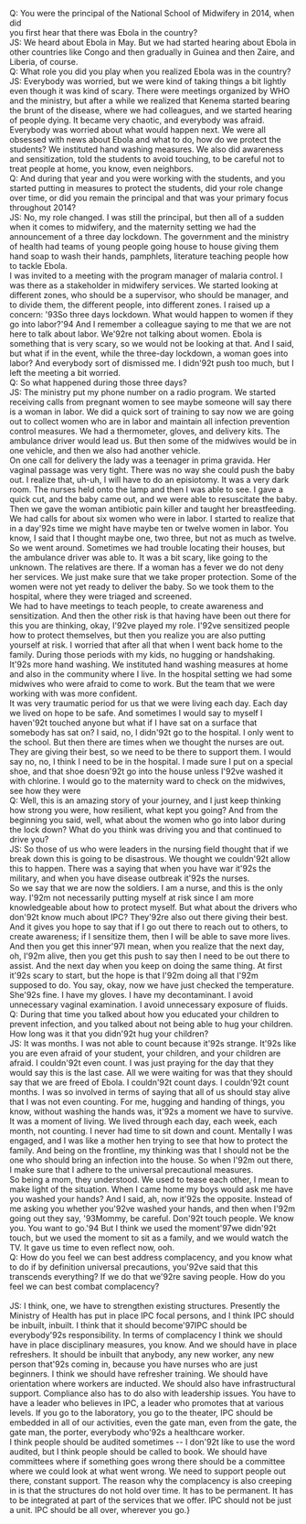 Q: You were the principal of the National School of Midwifery in 2014, when did \
you first hear that there was Ebola in the country?\
JS: We heard about Ebola in May. But we had started hearing about Ebola in other countries like Congo and then gradually in Guinea and then Zaire, and Liberia, of course.\
Q: What role you did you play when you realized Ebola was in the country?\
JS: Everybody was worried, but we were kind of taking things a bit lightly even though it was kind of scary. There were meetings organized by WHO and the ministry, but after a while we realized that Kenema started bearing the brunt of the disease, where we had colleagues, and we started hearing of people dying. It became very chaotic, and everybody was afraid. Everybody was worried about what would happen next. We were all obsessed with news about Ebola and what to do, how do we protect the students? We instituted hand washing measures. We also did awareness and sensitization, told the students to avoid touching, to be careful not to treat people at home, you know, even neighbors.\
Q: And during that year and you were working with the students, and you started putting in measures to protect the students, did your role change over time, or did you remain the principal and that was your primary focus throughout 2014?\
JS: No, my role changed. I was still the principal, but then all of a sudden when it comes to midwifery, and the maternity setting we had the announcement of a three day lockdown. The government and the ministry of health had teams of young people going house to house giving them hand soap to wash their hands, pamphlets, literature teaching people how to tackle Ebola.\
I was invited to a meeting with the program manager of malaria control. I was there as a stakeholder in midwifery services. We started looking at different zones, who should be a supervisor, who should be manager, and to divide them, the different people, into different zones. I raised up a concern: \'93So three days lockdown. What would happen to women if they go into labor?\'94 And I remember a colleague saying to me that we are not here to talk about labor. We\'92re not talking about women. Ebola is something that is very scary, so we would not be looking at that. And I said, but what if in the event, while the three-day lockdown, a woman goes into labor? And everybody sort of dismissed me. I didn\'92t push too much, but I left the meeting a bit worried.\
Q: So what happened during those three days?\
JS: The ministry put my phone number on a radio program. We started receiving calls from pregnant women to see maybe someone will say there is a woman in labor. We did a quick sort of training to say now we are going out to collect women who are in labor and maintain all infection prevention control measures. We had a thermometer, gloves, and delivery kits. The ambulance driver would lead us. But then some of the midwives would be in one vehicle, and then we also had another vehicle.\
On one call for delivery the lady was a teenager in prima gravida. Her vaginal passage was very tight. There was no way she could push the baby out. I realize that, uh-uh, I will have to do an episiotomy. It was a very dark room. The nurses held onto the lamp and then I was able to see. I gave a quick cut, and the baby came out, and we were able to resuscitate the baby. Then we gave the woman antibiotic pain killer and taught her breastfeeding.\
We had calls for about six women who were in labor. I started to realize that in a day\'92s time we might have maybe ten or twelve women in labor.  You know, I said that I thought maybe one, two three, but not as much as twelve. So we went around. Sometimes we had trouble locating their houses, but the ambulance driver was able to. It was a bit scary, like going to the unknown. The relatives are there. If a woman has a fever we do not deny her services. We just make sure that we take proper protection. Some of the women were not yet ready to deliver the baby. So we took them to the hospital, where they were triaged and screened.\
We had to have meetings to teach people, to create awareness and sensitization. And then the other risk is that having have been out there for this you are thinking, okay, I\'92ve played my role. I\'92ve sensitized people how to protect themselves, but then you realize you are also putting yourself at risk. I worried that after all that when I went back home to the family. During those periods with my kids, no hugging or handshaking. It\'92s more hand washing. We instituted hand washing measures at home and also in the community where I live.  In the hospital setting we had some midwives who were afraid to come to work. But the team that we were working with was more confident.\
It was very traumatic period for us that we were living each day. Each day we lived on hope to be safe. And sometimes I would say to myself I haven\'92t touched anyone but what if I have sat on a surface that somebody has sat on? I said, no, I didn\'92t go to the hospital. I only went to the school. But then there are times when we thought the nurses are out. They are giving their best, so we need to be there to support them. I would say no, no, I think I need to be in the hospital. I made sure I put on a special shoe, and that shoe doesn\'92t go into the house unless I\'92ve washed it with chlorine. I would go to the maternity ward to check on the midwives, see how they were\
Q: Well, this is an amazing story of your journey, and I just keep thinking how strong you were, how resilient, what kept you going? And from the beginning you said, well, what about the women who go into labor during the lock down? What do you think was driving you and that continued to drive you?\
JS: So those of us who were leaders in the nursing field thought that if we break down this is going to be disastrous. We thought we couldn\'92t allow this to happen. There was a saying that when you have war it\'92s the military, and when you have disease outbreak it\'92s the nurses.\
So we say that we are now the soldiers. I am a nurse, and this is the only way. I\'92m not necessarily putting myself at risk since I am more knowledgeable about how to protect myself. But what about the drivers who don\'92t know much about IPC? They\'92re also out there giving their best. And it gives you hope to say that if I go out there to reach out to others, to create awareness; if I sensitize them, then I will be able to save more lives. And then you get this inner\'97I mean, when you realize that the next day, oh, I\'92m alive, then you get this push to say then I need to be out there to assist. And the next day when you keep on doing the same thing. At first it\'92s scary to start, but the hope is that I\'92m doing all that I\'92m supposed to do. You say, okay, now we have just checked the temperature. She\'92s fine. I have my gloves. I have my decontaminant. I avoid unnecessary vaginal examination. I avoid unnecessary exposure of fluids.\
Q: During that time you talked about how you educated your children to prevent infection, and you talked about not being able to hug your children. How long was it that you didn\'92t hug your children?\
JS: It was months. I was not able to count because it\'92s strange. It\'92s like you are even afraid of your student, your children, and your children are afraid. I couldn\'92t even count. I was just praying for the day that they would say this is the last case. All we were waiting for was that they should say that we are freed of Ebola. I couldn\'92t count days. I couldn\'92t count months. I was so involved in terms of saying that all of us should stay alive that I was not even counting. For me, hugging and handing of things, you know, without washing the hands was, it\'92s a moment we have to survive. It was a moment of living. We lived through each day, each week, each month, not counting. I never had time to sit down and count. Mentally I was engaged, and I was like a mother hen trying to see that how to protect the family. And being on the frontline, my thinking was that I should not be the one who should bring an infection into the house. So when I\'92m out there, I make sure that I adhere to the universal precautional measures.\
So being a mom, they understood. We used to tease each other, I mean to make light of the situation. When I came home my boys would ask me have you washed your hands? And I said, ah, now it\'92s the opposite. Instead of me asking you whether you\'92ve washed your hands, and then when I\'92m going out they say, \'93Mommy, be careful. Don\'92t touch people. We know you. You want to go.\'94 But I think we used the moment\'97we didn\'92t touch, but we used the moment to sit as a family, and we would watch the TV. It gave us time to even reflect now, ooh.\
Q: How do you feel we can best address complacency, and you know what to do if by definition universal precautions, you\'92ve said that this transcends everything? If we do that we\'92re saving people. How do you feel we can best combat complacency?          \
JS: I think, one, we have to strengthen existing structures. Presently the Ministry of Health has put in place IPC focal persons, and I think IPC should be inbuilt, inbuilt. I think that it should become\'97IPC should be everybody\'92s responsibility. In terms of complacency I think we should have in place disciplinary measures, you know. And we should have in place refreshers. It should be inbuilt that anybody, any new worker, any new person that\'92s coming in, because you have nurses who are just beginners. I think we should have refresher training. We should have orientation where workers are inducted. We should also have infrastructural support. Compliance also has to do also with leadership issues. You have to have a leader who believes in IPC, a leader who promotes that at various levels. If you go to the laboratory, you go to the theater, IPC should be embedded in all of our activities, even the gate man, even from the gate, the gate man, the porter, everybody who\'92s a healthcare worker.\
I think people should be audited sometimes -- I don\'92t like to use the word audited, but I think people should be called to book. We should have committees where if something goes wrong there should be a committee where we could look at what went wrong. We need to support people out there, constant support. The reason why the complacency is also creeping in is that the structures do not hold over time. It has to be permanent. It has to be integrated at part of the services that we offer. IPC should not be just a unit. IPC should be all over, wherever you go.}
